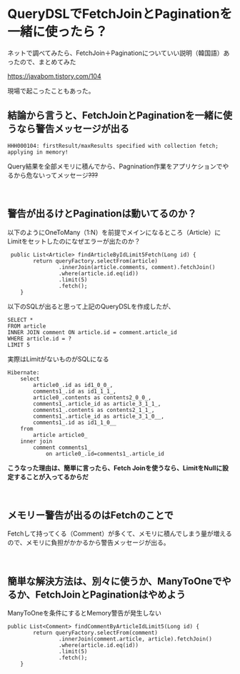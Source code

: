 # QueryDSLでFetchJoinとPaginationを一緒に使ったら？

ネットで調べてみたら、FetchJoin＋Paginationについていい説明（韓国語）あったので、まとめてみた

https://javabom.tistory.com/104

現場で起こったこともあった。

## 結論から言うと、FetchJoinとPaginationを一緒に使うなら警告メッセージが出る
 
```
HHH000104: firstResult/maxResults specified with collection fetch; applying in memory!
```

Query結果を全部メモリに積んでから、Pagnination作業をアプリケションでやるから危ないってメッセージ~~???~~

<br>

## 警告が出るけとPaginationは動いてるのか？


以下のようにOneToMany（1:N）を前提でメインになるところ（Article）にLimitをセットしたのになぜエラーが出たのか？


```
 public List<Article> findArticleByIdLimit5Fetch(Long id) {
        return queryFactory.selectFrom(article)
                .innerJoin(article.comments, comment).fetchJoin()
                .where(article.id.eq(id))
                .limit(5)
                .fetch();
    }
```


以下のSQLが出ると思って上記のQueryDSLを作成したが、


```
SELECT *
FROM article
INNER JOIN comment ON article.id = comment.article_id
WHERE article.id = ?
LIMIT 5
```


実際はLimitがないものがSQLになる


```
Hibernate: 
    select
        article0_.id as id1_0_0_,
        comments1_.id as id1_1_1_,
        article0_.contents as contents2_0_0_,
        comments1_.article_id as article_3_1_1_,
        comments1_.contents as contents2_1_1_,
        comments1_.article_id as article_3_1_0__,
        comments1_.id as id1_1_0__ 
    from
        article article0_ 
    inner join
        comment comments1_ 
            on article0_.id=comments1_.article_id
```


<b>こうなった理由は、簡単に言ったら、Fetch Joinを使うなら、LimitをNullに設定することが入ってるからだ</b>


<br>


## メモリー警告が出るのはFetchのことで

Fetchして持ってくる（Comment）が多くて、メモリに積んでしまう量が増えるので、メモリに負担がかかるから警告メッセージが出る。


<br>


## 簡単な解決方法は、別々に使うか、ManyToOneでやるか、FetchJoinとPaginationはやめよう


ManyToOneを条件にするとMemory警告が発生しない


```
public List<Comment> findCommentByArticleIdLimit5(Long id) {
        return queryFactory.selectFrom(comment)
                .innerJoin(comment.article, article).fetchJoin()
                .where(article.id.eq(id))
                .limit(5)
                .fetch();
    }
```

